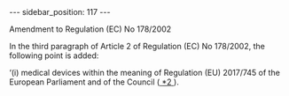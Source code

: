 
<meta data-rh="true" name="docsearch:language" content="en">
<meta data-rh="true" name="docsearch:version" content="current">
<meta data-rh="true" name="docsearch:docusaurus_tag" content="docs-default-current">
        ---
sidebar_position: 117
---
           <p class="stitle-article-norm">Amendment to Regulation&nbsp;(EC)&nbsp;No&nbsp;178/2002</p>
   <p class="norm">In the third paragraph&nbsp;of Article&nbsp;2 of Regulation&nbsp;(EC)&nbsp;No&nbsp;178/2002, the following point is added:</p>
   <div >
      <p class="norm">‘(i)<span >&nbsp;</span>medical devices within the meaning of Regulation&nbsp;(EU)&nbsp;2017/745 of the European Parliament and of the Council&nbsp;(<a href="#E0006" id="src.E0006">
            <span class="superscript">*2</span>
         </a>).</p>
   </div>